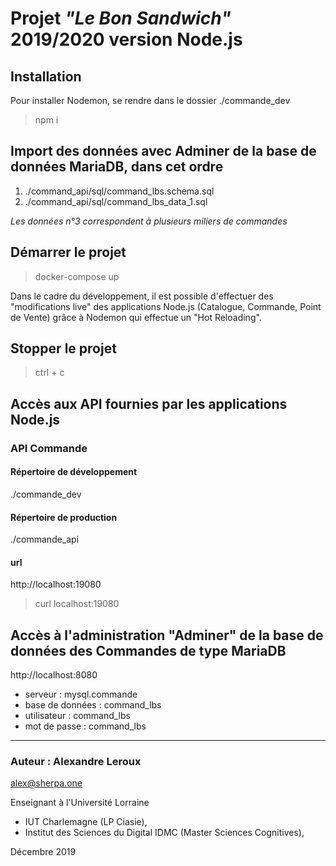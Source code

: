 # Projet **_"Le Bon Sandwich"_** 2019/2020 version Node.js

## Installation

Pour installer Nodemon, se rendre dans le dossier ./commande_dev

> npm i

## Import des données avec Adminer de la base de données MariaDB, dans cet ordre

1. ./command_api/sql/command_lbs.schema.sql
2. ./command_api/sql/command_lbs_data_1.sql

_Les données n°3 correspondent à plusieurs miliers de commandes_

## Démarrer le projet

> docker-compose up

Dans le cadre du développement, il est possible d'effectuer des "modifications live" des applications Node.js (Catalogue, Commande, Point de Vente) grâce à Nodemon qui effectue un "Hot Reloading".

## Stopper le projet

> ctrl + c

## Accès aux API fournies par les applications Node.js

### API Commande

#### Répertoire de développement

./commande_dev

#### Répertoire de production

./commande_api

#### url

http://localhost:19080

> curl localhost:19080

## Accès à l'administration "Adminer" de la base de données des Commandes de type MariaDB

http://localhost:8080

- serveur : mysql.commande
- base de données : command_lbs
- utilisateur : command_lbs
- mot de passe : command_lbs

---

### Auteur : **Alexandre Leroux**

<alex@sherpa.one>

Enseignant à l'Université Lorraine

- IUT Charlemagne (LP Ciasie),
- Institut des Sciences du Digital IDMC (Master Sciences Cognitives),

Décembre 2019

